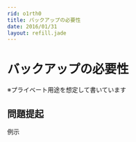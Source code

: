 ```yaml
---
rid: o1rth0
title: バックアップの必要性
date: 2016/01/31
layout: refill.jade
---
```


# バックアップの必要性

※プライベート用途を想定して書いています

## 問題提起

例示
